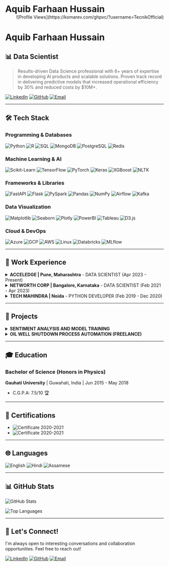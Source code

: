 <h1 style="display: inline;">Aquib Farhaan Hussain</h1><div align="right">![Profile Views](https://komarev.com/ghpvc/?username=TecnikOfficial)</div>

# Aquib Farhaan Hussain 
## 📊 Data Scientist

> Results-driven Data Science professional with 6+ years of expertise in developing AI products and scalable solutions. Proven track record in delivering predictive models that increased operational efficiency by 30% and reduced costs by $10M+.

[![LinkedIn](https://img.shields.io/badge/LinkedIn-0077B5?style=for-the-badge&logo=linkedin&logoColor=white)](https://linkedin.com/in/aquibfarhaan/) [![GitHub](https://img.shields.io/badge/GitHub-100000?style=for-the-badge&logo=github&logoColor=white)](https://github.com/aquib97) [![Email](https://img.shields.io/badge/Email-D14836?style=for-the-badge&logo=gmail&logoColor=white)](mailto:aquib.farhaan2@gmail.com)

---

## 🛠️ Tech Stack

### Programming & Databases
![Python](https://img.shields.io/badge/Python-3776AB?style=for-the-badge&logo=python&logoColor=white)
![R](https://img.shields.io/badge/R-276DC3?style=for-the-badge&logo=r&logoColor=white)
![SQL](https://img.shields.io/badge/SQL-4479A1?style=for-the-badge&logo=mysql&logoColor=white)
![MongoDB](https://img.shields.io/badge/MongoDB-4EA94B?style=for-the-badge&logo=mongodb&logoColor=white)
![PostgreSQL](https://img.shields.io/badge/PostgreSQL-316192?style=for-the-badge&logo=postgresql&logoColor=white)
![Redis](https://img.shields.io/badge/Redis-DC382D?style=for-the-badge&logo=redis&logoColor=white)

### Machine Learning & AI
![Scikit-Learn](https://img.shields.io/badge/ScikitLearn-F7931E?style=for-the-badge&logo=scikit-learn&logoColor=white)
![TensorFlow](https://img.shields.io/badge/TensorFlow-FF6F00?style=for-the-badge&logo=tensorflow&logoColor=white)
![PyTorch](https://img.shields.io/badge/PyTorch-EE4C2C?style=for-the-badge&logo=pytorch&logoColor=white)
![Keras](https://img.shields.io/badge/Keras-D00000?style=for-the-badge&logo=keras&logoColor=white)
![XGBoost](https://img.shields.io/badge/XGBoost-0078D4?style=for-the-badge&logo=xgboost&logoColor=white)
![NLTK](https://img.shields.io/badge/NLTK-3776AB?style=for-the-badge&logo=python&logoColor=white)

### Frameworks & Libraries
![FastAPI](https://img.shields.io/badge/FastAPI-009688?style=for-the-badge&logo=fastapi&logoColor=white)
![Flask](https://img.shields.io/badge/Flask-000000?style=for-the-badge&logo=flask&logoColor=white)
![PySpark](https://img.shields.io/badge/PySpark-E25A1C?style=for-the-badge&logo=apache-spark&logoColor=white)
![Pandas](https://img.shields.io/badge/Pandas-150458?style=for-the-badge&logo=pandas&logoColor=white)
![NumPy](https://img.shields.io/badge/NumPy-013243?style=for-the-badge&logo=numpy&logoColor=white)
![Airflow](https://img.shields.io/badge/Airflow-017CEE?style=for-the-badge&logo=apache-airflow&logoColor=white)
![Kafka](https://img.shields.io/badge/Kafka-231F20?style=for-the-badge&logo=apache-kafka&logoColor=white)

### Data Visualization
![Matplotlib](https://img.shields.io/badge/Matplotlib-11557C?style=for-the-badge&logo=python&logoColor=white)
![Seaborn](https://img.shields.io/badge/Seaborn-3776AB?style=for-the-badge&logo=python&logoColor=white)
![Plotly](https://img.shields.io/badge/Plotly-3F4F75?style=for-the-badge&logo=plotly&logoColor=white)
![PowerBI](https://img.shields.io/badge/PowerBI-F2C811?style=for-the-badge&logo=power-bi&logoColor=black)
![Tableau](https://img.shields.io/badge/Tableau-E97627?style=for-the-badge&logo=tableau&logoColor=white)
![D3.js](https://img.shields.io/badge/D3.js-F9A03C?style=for-the-badge&logo=d3.js&logoColor=white)

### Cloud & DevOps
![Azure](https://img.shields.io/badge/Azure-0078D4?style=for-the-badge&logo=microsoftazure&logoColor=white)
![GCP](https://img.shields.io/badge/GCP-4285F4?style=for-the-badge&logo=googlecloud&logoColor=white)
![AWS](https://img.shields.io/badge/AWS-232F3E?style=for-the-badge&logo=amazon-aws&logoColor=white)
![Linux](https://img.shields.io/badge/Linux-FCC624?style=for-the-badge&logo=linux&logoColor=black)
![Databricks](https://img.shields.io/badge/Databricks-FF3621?style=for-the-badge&logo=databricks&logoColor=white)
![MLflow](https://img.shields.io/badge/MLflow-0194E2?style=for-the-badge&logo=mlflow&logoColor=white)

---

## 💼 Work Experience

<details>
<summary><strong>ACCELEDGE | Pune, Maharashtra</strong> - DATA SCIENTIST (Apr 2023 - Present)</summary>

#### VOICE BOT PLATFORM
- Engineered a scalable voice bot integrated with dialer API, managing 10,000+ daily calls through MongoDB and temporary caching, resulting in 40% improved customer engagement.
- Created an end-to-end service for real-time audio interactions with speech-to-text transcription and multilingual support, reducing response time by 65% and increasing user satisfaction by 45%.
- Integrated GenAI (OpenAI + LangChain) to generate dynamic responses, boosting system efficiency by 35% and expanding language capabilities to support 8+ languages.
- Established a robust audio response pipeline with session-aware memory management, decreasing latency by 50% while maintaining 99.5% uptime.

#### WEB BOT PLATFORM
- Created a scalable chatbot platform for web and WhatsApp applications using JSON-based architecture, increasing user engagement by 55% and reducing customer service costs by 30%.
- Configured MongoDB for session management and applied RAG techniques with LLM and Hugging Face models, improving response accuracy by 40% and reducing processing time by 25%.
- Enhanced platform functionality with API integration, sentiment analysis, and multilingual support, resulting in 65% higher user retention and 70% faster query resolution.

#### AUDIO PROCESSING AND NLP AUTOMATION
- Constructed FastAPI microservices for multilingual audio pipelines with SpeechBrain and Google STT, processing 5,000+ monthly audio files with 98% accuracy.
- Architected APIs with flexible input support, token-based security, and fault handling, reducing system failures by 75% and improving cross-language NLP task efficiency by 60%.

#### DATA SCRAPING AND AUTOMATION
- Developed Selenium-based web scraping tool that reduced manual data collection time by 90%, extracting and processing 500+ data files daily.
- Established post-processing pipelines and daily logging system integrated with SQL database, enabling real-time visualization that improved decision-making speed by 70%.
</details>

<details>
<summary><strong>NETWORTH CORP | Bangalore, Karnataka</strong> - DATA SCIENTIST (Feb 2021 - Apr 2023)</summary>

#### TOTAL EXTRACT LOSS OPTIMIZATION
- Conducted root cause analysis using regression techniques and Shap value-driven feature importance, identifying 8 key factors affecting yield loss.
- Formulated optimal process control parameters based on historical data analysis, resulting in 0.65% yield increase and $450K annual savings.
- Engineered scalable data models and pipelines that accelerated analysis of high-volume datasets by 40%, enabling weekly instead of monthly reporting.

#### SPACE OPTIMIZATION
- Devised an optimization algorithm for SKU combination in route assembly, maximizing truck space utilization by 35% and reducing transportation costs by $300K monthly.

#### ELECTRICITY FORECAST IN BREWERIES
- Analyzed 15-minute interval electricity consumption patterns across brewery operations, identifying peak usage periods and optimization opportunities.
- Applied time series forecasting techniques achieving 90% prediction accuracy with LSTM models, enabling 15% reduction in electricity costs through optimized scheduling.

#### OTHER ACHIEVEMENTS
- Programmed an automation tool for MRP controller validation and SAP responsibility management, handling 20+ daily incidents automatically and reducing manual processing time by 85%.
- Built an SLA breach monitoring system with automated alerts, helping prioritize critical cases and contributing to $10M cost savings through improved incident management.
</details>

<details>
<summary><strong>TECH MAHINDRA | Noida</strong> - PYTHON DEVELOPER (Feb 2019 - Dec 2020)</summary>

- Created Python-based data processing applications that improved operational efficiency by 30% and reduced manual data handling by 65%.
- Established ETL processes using Pandas and NumPy, processing 2TB+ of data monthly from various sources with 99.8% accuracy.
- Developed RESTful APIs with Flask that decreased system integration time by 40% and enabled real-time data exchange between 5+ systems.
- Collaborated with cross-functional teams to deliver data-driven solutions that reduced decision-making time by 50%.
- Systematized reporting processes, cutting report generation time by 75% and eliminating errors while improving data visualization by 60%.
</details>

---

## 🚀 Projects

<details>
<summary><strong>SENTIMENT ANALYSIS AND MODEL TRAINING</strong></summary>

- Processed and analyzed 1.6M Twitter records to classify sentiment with 92% accuracy, improving customer insight generation by 40%.
- Evaluated multiple models (GloVe+Stacked Bi-LSTM, ANN, Logistic Regression), achieving 15% performance improvement over baseline models.
</details>

<details>
<summary><strong>OIL WELL SHUTDOWN PROCESS AUTOMATION (FREELANCE)</strong></summary>

- Examined neighboring well behavior within specified radius of center well shutdown, analyzing 13GB of data from 60 wells.
- Applied predictive analysis techniques that reduced shutdown planning time by 65% and improved production forecasting accuracy by 30%.
- Automated visualization process, enabling stakeholders to identify patterns 5x faster and make data-driven decisions.
</details>

---

## 🎓 Education

### Bachelor of Science (Honors in Physics)
**Gauhati University** | Guwahati, India | Jun 2015 - May 2018
- C.G.P.A: 7.5/10 🏆

---

## 📜 Certifications

- ![Certificate](https://img.shields.io/badge/Certificate-Machine_Learning_Masters%20iNeuron%20Intelligence-blue) 2020-2021
- ![Certificate](https://img.shields.io/badge/Certificate-Business_Analytics_Masters%20iNeuron%20Intelligence-orange) 2020-2021

---

## 🌐 Languages

![English](https://img.shields.io/badge/English-Fluent-blue)
![Hindi](https://img.shields.io/badge/Hindi-Native-green)
![Assamese](https://img.shields.io/badge/Assamese-Native-green)

---

## 📊 GitHub Stats

![GitHub Stats](https://github-readme-stats.vercel.app/api?username=aquib97&show_icons=true&theme=radical)

![Top Languages](https://github-readme-stats.vercel.app/api/top-langs/?username=aquib97&layout=compact&theme=radical)

---

## 🤝 Let's Connect!

I'm always open to interesting conversations and collaboration opportunities. Feel free to reach out!

[![LinkedIn](https://img.shields.io/badge/Let's_connect_on-LinkedIn-0077B5?style=for-the-badge&logo=linkedin&logoColor=white)](https://linkedin.com/in/aquibfarhaan/)
[![GitHub](https://img.shields.io/badge/Check_my_repos_on-GitHub-100000?style=for-the-badge&logo=github&logoColor=white)](https://github.com/aquib97)
[![Email](https://img.shields.io/badge/Send_me_an-Email-D14836?style=for-the-badge&logo=gmail&logoColor=white)](mailto:aquib.farhaan2@gmail.com)
